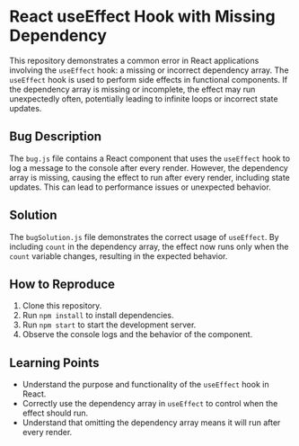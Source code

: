 # React useEffect Hook with Missing Dependency

This repository demonstrates a common error in React applications involving the `useEffect` hook: a missing or incorrect dependency array.  The `useEffect` hook is used to perform side effects in functional components.  If the dependency array is missing or incomplete, the effect may run unexpectedly often, potentially leading to infinite loops or incorrect state updates.

## Bug Description

The `bug.js` file contains a React component that uses the `useEffect` hook to log a message to the console after every render. However, the dependency array is missing, causing the effect to run after every render, including state updates. This can lead to performance issues or unexpected behavior.

## Solution

The `bugSolution.js` file demonstrates the correct usage of `useEffect`.  By including `count` in the dependency array, the effect now runs only when the `count` variable changes, resulting in the expected behavior.

## How to Reproduce

1. Clone this repository.
2. Run `npm install` to install dependencies.
3. Run `npm start` to start the development server.
4. Observe the console logs and the behavior of the component.

## Learning Points

* Understand the purpose and functionality of the `useEffect` hook in React.
* Correctly use the dependency array in `useEffect` to control when the effect should run.
* Understand that omitting the dependency array means it will run after every render.